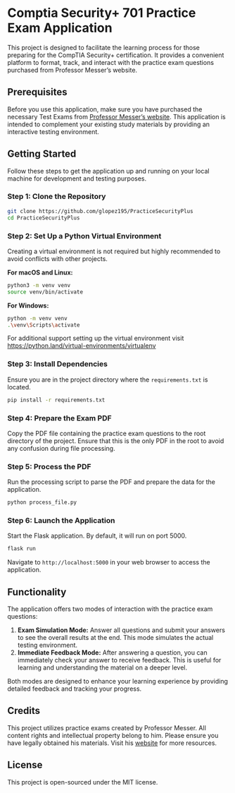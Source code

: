 # Comptia Security+ 701 Practice Exam Application

This project is designed to facilitate the learning process for those preparing for the CompTIA Security+ certification. It provides a convenient platform to format, track, and interact with the practice exam questions purchased from Professor Messer’s website.

## Prerequisites

Before you use this application, make sure you have purchased the necessary Test Exams from [Professor Messer’s website](https://www.professormesser.com/). This application is intended to complement your existing study materials by providing an interactive testing environment.

## Getting Started

Follow these steps to get the application up and running on your local machine for development and testing purposes.

### Step 1: Clone the Repository

```bash
git clone https://github.com/glopez195/PracticeSecurityPlus
cd PracticeSecurityPlus
```

### Step 2: Set Up a Python Virtual Environment

Creating a virtual environment is not required but highly recommended to avoid conflicts with other projects.

**For macOS and Linux:**
```bash
python3 -m venv venv
source venv/bin/activate
```

**For Windows:**
```bash
python -m venv venv
.\venv\Scripts\activate
```


For additional support setting up the virtual environment visit https://python.land/virtual-environments/virtualenv
### Step 3: Install Dependencies

Ensure you are in the project directory where the `requirements.txt` is located.

```bash
pip install -r requirements.txt
```

### Step 4: Prepare the Exam PDF

Copy the PDF file containing the practice exam questions to the root directory of the project. Ensure that this is the only PDF in the root to avoid any confusion during file processing.

### Step 5: Process the PDF

Run the processing script to parse the PDF and prepare the data for the application.

```bash
python process_file.py
```

### Step 6: Launch the Application

Start the Flask application. By default, it will run on port 5000.

```bash
flask run
```

Navigate to `http://localhost:5000` in your web browser to access the application.

## Functionality

The application offers two modes of interaction with the practice exam questions:

1. **Exam Simulation Mode:** Answer all questions and submit your answers to see the overall results at the end. This mode simulates the actual testing environment.
2. **Immediate Feedback Mode:** After answering a question, you can immediately check your answer to receive feedback. This is useful for learning and understanding the material on a deeper level.

Both modes are designed to enhance your learning experience by providing detailed feedback and tracking your progress.

## Credits

This project utilizes practice exams created by Professor Messer. All content rights and intellectual property belong to him. Please ensure you have legally obtained his materials. Visit his [website](https://www.professormesser.com/) for more resources.

## License

This project is open-sourced under the MIT license.